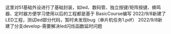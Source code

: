 
这里对51基础外设进行了基础封装，如led、数码管、独立按键/矩阵按键、蜂鸣器、定时器方便学习使用以后的工程都是基于 BasicCourse编写
2022/9/8新建了LED工程，测试led部分代码，暂时未发现bug（单片机任务1.pdf）
2022/9/8新建了分支develop-需要解决led闪烁函数延时问题


